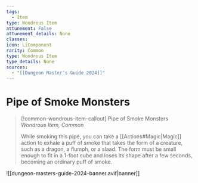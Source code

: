 ```yaml
---
tags:
  - Item
type: Wondrous Item
attunement: False
attunement_details: None
classes:
icon: LiComponent
rarity: Common
type: Wondrous Item
type_details: None
sources: 
  - "[[Dungeon Master's Guide 2024]]"
---
```

# Pipe of Smoke Monsters
>[!common-wondrous-item-callout] Pipe of Smoke Monsters
>_Wondrous Item, Common_
>
>While smoking this pipe, you can take a [[Actions#Magic\|Magic]] action to exhale a puff of smoke that takes the form of a creature, such as a dragon, a flumph, or a slaad. The form must be small enough to fit in a 1-foot cube and loses its shape after a few seconds, becoming an ordinary puff of smoke.
>


![[dungeon-masters-guide-2024-banner.avif|banner]]